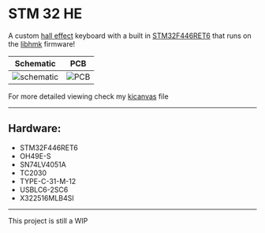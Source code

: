 # STM 32 HE

A custom [hall effect](https://en.wikipedia.org/wiki/Hall_effect) keyboard with a built in [STM32F446RET6](https://lcsc.com/product-detail/Microcontrollers-MCU-MPU-SOC_ST-STM32F446RET6_C69336.html?s_z=n_STM32F446RET6) that runs on the [libhmk](https://github.com/peppapighs/libhmk) firmware!

Schematic             |  PCB
:-------------------------:|:-------------------------:
![schematic](https://hc-cdn.hel1.your-objectstorage.com/s/v3/40050d58b0fc111d46c6bcbd63341ea509ab73da_screenshot_20250803_151410.png)  |  ![PCB](https://hc-cdn.hel1.your-objectstorage.com/s/v3/cbc9da58c2c16c610023e48b1bce4de454fad6d5_screenshot_20250803_151425.png)

For more detailed viewing check my [kicanvas](https://kicanvas.org/?github=https%3A%2F%2Fgithub.com%2Fcapitaoananas%2FSTM32-HE%2Fblob%2Fmain%2FKicad%2Fstm32-he.kicad_pro) file

---

## Hardware:

- STM32F446RET6
- OH49E-S
- SN74LV4051A
- TC2030
- TYPE-C-31-M-12
- USBLC6-2SC6
- X322516MLB4SI

---

This project is still a WIP
